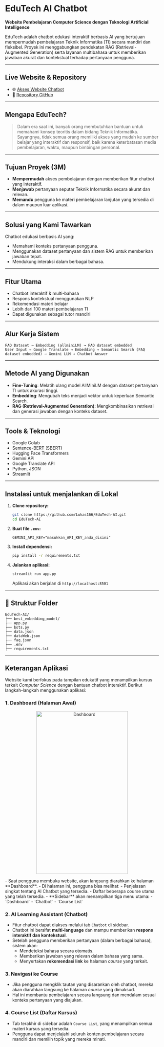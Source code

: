 # EduTech AI Chatbot

**Website Pembelajaran Computer Science dengan Teknologi Artificial Intelligence**

EduTech adalah chatbot edukasi interaktif berbasis AI yang bertujuan mempermudah pembelajaran Teknik Informatika (TI) secara mandiri dan fleksibel. Proyek ini menggabungkan pendekatan RAG (Retrieval-Augmented Generation) serta layanan multibahasa untuk memberikan jawaban akurat dan kontekstual terhadap pertanyaan pengguna.

---

## Live Website & Repository

- 🌐 [Akses Website Chatbot](https://edutech-ai-chatbot.streamlit.app)
- 📂 [Repository GitHub](https://github.com/Lukas166/EduTech-AI)

---

## Mengapa EduTech?

> Dalam era saat ini, banyak orang membutuhkan bantuan untuk memahami konsep teoritis dalam bidang Teknik Informatika. Sayangnya, tidak semua orang memiliki akses yang mudah ke sumber belajar yang interaktif dan responsif, baik karena keterbatasan media pembelajaran, waktu, maupun bimbingan personal.

---

## Tujuan Proyek (3M)

- **Mempermudah** akses pembelajaran dengan memberikan fitur chatbot yang interaktif.  
- **Menjawab** pertanyaan seputar Teknik Informatika secara akurat dan relevan.  
- **Memandu** pengguna ke materi pembelajaran lanjutan yang tersedia di dalam maupun luar aplikasi.

---

## Solusi yang Kami Tawarkan

Chatbot edukasi berbasis AI yang:
- Memahami konteks pertanyaan pengguna.
- Menggunakan dataset pertanyaan dan sistem RAG untuk memberikan jawaban tepat.
- Mendukung interaksi dalam berbagai bahasa.

---

## Fitur Utama

- Chatbot interaktif & multi-bahasa  
- Respons kontekstual menggunakan NLP  
- Rekomendasi materi belajar  
- Lebih dari 100 materi pembelajaran TI  
- Dapat digunakan sebagai tutor mandiri

---

## Alur Kerja Sistem

```
FAQ Dataset → Embedding (allminiLM) → FAQ dataset embedded  
User Input → Google Translate → Embedding → Semantic Search (FAQ dataset embedded) → Gemini LLM → Chatbot Answer
```

---

## Metode AI yang Digunakan

- **Fine-Tuning**: Melatih ulang model AllMiniLM dengan dataset pertanyaan TI untuk akurasi tinggi.  
- **Embedding**: Mengubah teks menjadi vektor untuk keperluan Semantic Search.  
- **RAG (Retrieval-Augmented Generation)**: Mengkombinasikan retrieval dan generasi jawaban dengan konteks dataset.

---

## Tools & Teknologi

- Google Colab
- Sentence-BERT (SBERT)
- Hugging Face Transformers
- Gemini API
- Google Translate API
- Python, JSON
- Streamlit

---

## Instalasi untuk menjalankan di Lokal

1. **Clone repository:**
   ```bash
   git clone https://github.com/Lukas166/EduTech-AI.git
   cd EduTech-AI
   ```

2. **Buat file `.env`:**
   ```env
   GEMINI_API_KEY="masukkan_API_KEY_anda_disini"
   ```

3. **Install dependensi:**
   ```bash
   pip install -r requirements.txt
   ```

4. **Jalankan aplikasi:**
   ```bash
   streamlit run app.py
   ```
   Aplikasi akan berjalan di `http://localhost:8501`

---

## 📁 Struktur Folder

```
EduTech-AI/
├── best_embedding_model/
├── app.py
├── bots.py
├── data.json
├── dataWeb.json
├── faq.json
├── .env
├── requirements.txt
```

---

## Keterangan Aplikasi

Website kami berfokus pada tampilan edukatif yang menampilkan kursus terkait *Computer Science* dengan bantuan chatbot interaktif. Berikut langkah-langkah menggunakan aplikasi:

### 1. **Dashboard (Halaman Awal)** 
<p align="center">
  <img src="imagess/dashboard.png" alt="Dashboard" width="300" height="533"/>
</p>
- Saat pengguna membuka website, akan langsung diarahkan ke halaman **Dashboard**.  
- Di halaman ini, pengguna bisa melihat:
  - Penjelasan singkat tentang AI Chatbot yang tersedia.
  - Daftar beberapa course utama yang telah tersedia.
- **Sidebar** akan menampilkan tiga menu utama:
  - `Dashboard`
  - `Chatbot`
  - `Course List`

### 2. **AI Learning Assistant (Chatbot)**
- Fitur chatbot dapat diakses melalui tab `Chatbot` di sidebar.
- Chatbot ini bersifat **multi-language** dan mampu memberikan **respons interaktif dan kontekstual**.
- Setelah pengguna memberikan pertanyaan (dalam berbagai bahasa), sistem akan:
  - Mendeteksi bahasa secara otomatis.
  - Memberikan jawaban yang relevan dalam bahasa yang sama.
  - Menyertakan **rekomendasi link** ke halaman *course* yang terkait.

### 3. **Navigasi ke Course**
- Jika pengguna mengklik tautan yang disarankan oleh chatbot, mereka akan diarahkan langsung ke halaman *course* yang dimaksud.
- Hal ini membantu pembelajaran secara langsung dan mendalam sesuai konteks pertanyaan yang diajukan.

### 4. **Course List (Daftar Kursus)**
- Tab terakhir di sidebar adalah `Course List`, yang menampilkan semua materi kursus yang tersedia.
- Pengguna dapat menjelajahi seluruh konten pembelajaran secara mandiri dan memilih topik yang mereka minati.